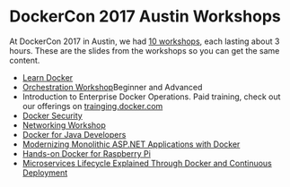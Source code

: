 # DockerCon 2017 Austin Workshops

At DockerCon 2017 in Austin, we had [10 workshops](https://2017.dockercon.com/workshops/), each lasting about 3 hours. These are the slides from the workshops so you can get the same content.

* [Learn Docker](./docker-101-workshop-dockercon.pdf)
* [Orchestration Workshop](https://github.com/jpetazzo/orchestration-workshop)Beginner and Advanced
* Introduction to Enterprise Docker Operations. Paid training, check out our offerings on [trainging.docker.com](http://training.docker.com/)
* [Docker Security](security-workshop-dockercon.pdf)
* [Networking Workshop](networking-workshop-dockercon.pdf)
* [Docker for Java Developers](https://github.com/docker/labs/tree/master/developer-tools/java)
* [Modernizing Monolithic ASP.NET Applications with Docker](mta-asp-dockercon-workshop.pdf)
* [Hands-on Docker for Raspberry Pi](http://blog.alexellis.io/hands-on-docker-raspberrypi/)
* [Microservices Lifecycle Explained Through Docker and Continuous Deployment](http://vfarcic.github.io/devops21/workshop.html)